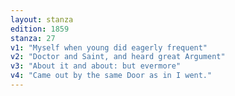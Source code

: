 ```yaml
---
layout: stanza
edition: 1859
stanza: 27
v1: "Myself when young did eagerly frequent"
v2: "Doctor and Saint, and heard great Argument"
v3: "⁠About it and about: but evermore"
v4: "Came out by the same Door as in I went."
---
```

